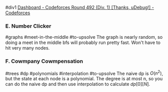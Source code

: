 #div1
[Dashboard - Codeforces Round 492 (Div. 1) [Thanks, uDebug!] - Codeforces](https://codeforces.com/contest/995)
### E. Number Clicker
#graphs #meet-in-the-middle #to-upsolve 
The graph is nearly random, so doing a meet in the middle bfs will probably run pretty fast. Won't have to hit very many nodes.

### F. Cowmpany Cowmpensation
#trees #dp #polynomials #interpolation #to-upsolve
The naive dp is $O(n^2)$, but the state at each node is a polynomial. The degree is at most n, so you can do the naive dp and then use interpolation to calculate $dp[0][N]$.